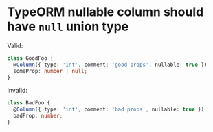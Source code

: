 # TypeORM nullable column should have `null` union type

<!-- end auto-generated rule header -->

Valid:

```ts
class GoodFoo {
  @Column({ type: 'int', comment: 'good props', nullable: true })
  someProp: number | null;
}
```

Invalid:

```ts
class BadFoo {
  @Column({ type: 'int', comment: 'bad props', nullable: true })
  badProp: number;
}
```
